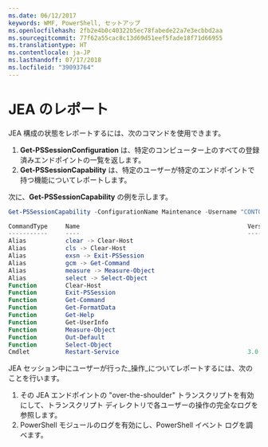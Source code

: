 ```yaml
---
ms.date: 06/12/2017
keywords: WMF, PowerShell, セットアップ
ms.openlocfilehash: 2fb2e4b0c40322b5ec78fabede22a7e3ecbbd2aa
ms.sourcegitcommit: 77f62a55cac8c13d69d51eef5fade18f71d66955
ms.translationtype: HT
ms.contentlocale: ja-JP
ms.lasthandoff: 07/17/2018
ms.locfileid: "39093764"
---
```

# <a name="reporting-on-jea"></a>JEA のレポート

JEA 構成の状態をレポートするには、次のコマンドを使用できます。

1. **Get-PSSessionConfiguration** は、特定のコンピューター上のすべての登録済みエンドポイントの一覧を返します。
1. **Get-PSSessionCapability** は、特定のユーザーが特定のエンドポイントで持つ機能についてレポートします。

次に、**Get-PSSessionCapability** の例を示します。

```powershell
Get-PSSessionCapability -ConfigurationName Maintenance -Username "CONTOSO\JohnDoe"

CommandType     Name                                               Version    Source
-----------     ----                                               -------    ------
Alias           clear -> Clear-Host
Alias           cls -> Clear-Host
Alias           exsn -> Exit-PSSession
Alias           gcm -> Get-Command
Alias           measure -> Measure-Object
Alias           select -> Select-Object
Function        Clear-Host
Function        Exit-PSSession
Function        Get-Command
Function        Get-FormatData
Function        Get-Help
Function        Get-UserInfo
Function        Measure-Object
Function        Out-Default
Function        Select-Object
Cmdlet          Restart-Service                                    3.0.0.0 Microsof...
```

JEA セッション中にユーザーが行った_操作_についてレポートするには、次のことを行います。
1. その JEA エンドポイントの "over-the-shoulder" トランスクリプトを有効にして、トランスクリプト ディレクトリで各ユーザーの操作の完全なログを参照します。
2. PowerShell モジュールのログを有効にし、PowerShell イベント ログを調べます。
